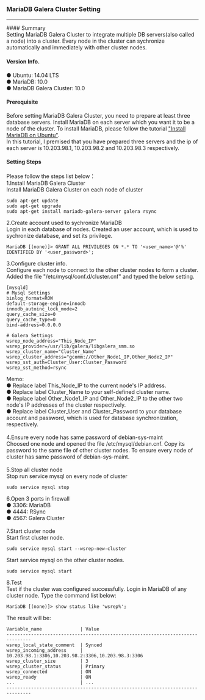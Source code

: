 ### MariaDB Galera Cluster Setting<br/>
<hr/>
#### Summary<br/>
Setting MariaDB Galera Cluster to integrate multiple DB servers(also called a node) into a cluster. Every node in the cluster can sychronize automatically and immediately with other cluster nodes.<br/>

#### Version Info.<br/>
● Ubuntu: 14.04 LTS<br/> 
● MariaDB: 10.0<br/>
● MariaDB Galera Cluster: 10.0<br/>

#### Prerequisite<br/>
Before setting MariaDB Galera Cluster, you need to prepare at least three database servers. Install MariaDB on each server which you want it to be a node of the cluster. To install MariaDB, please follow the tutorial ["Install MariaDB on Ubuntu"](https://github.com/andychen1060/Database/blob/master/MariaDB/Install%20MariaDB%20on%20Ubuntu.md).<br/>
In this tutorial, I premised that you have prepared three servers and the ip of each server is 10.203.98.1, 10.203.98.2 and 10.203.98.3 respectively.<br/>

#### Setting Steps<br/>
Please follow the steps list below：<br/>
1.Install MariaDB Galera Cluster<br/>
Install MariaDB Galera Cluster on each node of cluster<br/>
```
sudo apt-get update
sudo apt-get upgrade
sudo apt-get install mariadb-galera-server galera rsync
```
2.Create account used to sychronize MariaDB<br/>
Login in each database of nodes. Created an user account, which is used to sychronize database, and set its privilege.
```
MariaDB [(none)]> GRANT ALL PRIVILEGES ON *.* TO '<user_name>'@'%' IDENTIFIED BY '<user_password>';
```
3.Configure cluster info.<br/>
Configure each node to connect to the other cluster nodes to form a cluster.<br/>
Added the file "/etc/mysql/conf.d/cluster.cnf" and typed the below setting.<br/>
```
[mysqld]
# Mysql Settings
binlog_format=ROW
default-storage-engine=innodb
innodb_autoinc_lock_mode=2
query_cache_size=0
query_cache_type=0
bind-address=0.0.0.0

# Galera Settings
wsrep_node_address="This_Node_IP"
wsrep_provider=/usr/lib/galera/libgalera_smm.so
wsrep_cluster_name="Cluster_Name"
wsrep_cluster_address="gcomm://Other_Node1_IP,Other_Node2_IP"
wsrep_sst_auth=Cluster_User:Cluster_Password
wsrep_sst_method=rsync
```
Memo:<br/>
● Replace label This_Node_IP to the current node's IP address.<br/>
● Replace label Cluster_Name to your self-defined cluster name.<br/>
● Replace label Other_Node1_IP and Other_Node2_IP to the other two node's IP addresses of the cluster respectively.<br/>
● Replace label Cluster_User and Cluster_Password to your database account and password, which is used for database synchronization, respectively.<br/>
<br/>
4.Ensure every node has same password of debian-sys-maint<br/>
Choosed one node and opened the file /etc/mysql/debian.cnf. Copy its password to the same file of other cluster nodes. To ensure every node of cluster has same password of debian-sys-maint.<br/>
<br/>
5.Stop all cluster node<br/>
Stop run service mysql on every node of cluster<br/>
```
sudo service mysql stop
```
6.Open 3 ports in firewall<br/>
● 3306: MariaDB<br/>
● 4444: RSync<br/>
● 4567: Galera Cluster<br/>
<br/>
7.Start cluster node<br/>
Start first cluster node.
```
sudo service mysql start --wsrep-new-cluster
```
Start service mysql on the other cluster nodes.
```
sudo service mysql start
```
8.Test<br/>
Test if the cluster was configured successfully. Login in MariaDB of any cluster node. Type the command list below:
```
MariaDB [(none)]> show status like 'wsrep%';
```
The result will be:
```
Variable_name              | Value
-------------------------------------------------------------------------------
wsrep_local_state_comment  | Synced
wsrep_incoming_address     | 10.203.98.1:3306,10.203.98.2:3306,10.203.98.3:3306
wsrep_cluster_size         | 3
wsrep_cluster_status       | Primary
wsrep_connected            | ON
wsrep_ready                | ON
...                        | ...
-------------------------------------------------------------------------------
```
